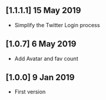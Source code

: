 ## [1.1.1.1] 15 May 2019
- Simplify the Twitter Login process

## [1.0.7] 6 May 2019
- Add Avatar and fav count

## [1.0.0] 9 Jan 2019
- First version